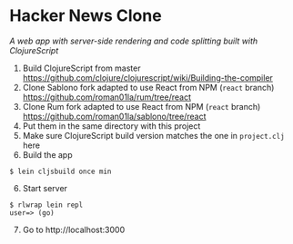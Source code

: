 # Hacker News Clone

_A web app with server-side rendering and code splitting built with ClojureScript_

1. Build ClojureScript from master https://github.com/clojure/clojurescript/wiki/Building-the-compiler
2. Clone Sablono fork adapted to use React from NPM (`react` branch) https://github.com/roman01la/rum/tree/react
3. Clone Rum fork adapted to use React from NPM (`react` branch) https://github.com/roman01la/sablono/tree/react
4. Put them in the same directory with this project
5. Make sure ClojureScript build version matches the one in `project.clj` here
5. Build the app
```
$ lein cljsbuild once min
```
6. Start server
```
$ rlwrap lein repl
user=> (go)
```
7. Go to http://localhost:3000
